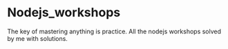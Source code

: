 # Nodejs_workshops
The key of mastering anything is practice. All the nodejs workshops solved by me with solutions.
